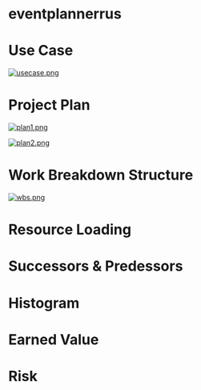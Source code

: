 # eventplannerrus

# Use Case
[![usecase.png](https://i.postimg.cc/Y9pSWVfj/usecase.png)](https://postimg.cc/xk4Yr6ZS)

# Project Plan
[![plan1.png](https://i.postimg.cc/hG02szxM/plan1.png)](https://postimg.cc/8FjdPCZr)

[![plan2.png](https://i.postimg.cc/TPQcg8M4/plan2.png)](https://postimg.cc/QB95ZyMQ)

# Work Breakdown Structure
[![wbs.png](https://i.postimg.cc/wjpPkdZq/wbs.png)](https://postimg.cc/crFXsPd2)

# Resource Loading

# Successors & Predessors

# Histogram

# Earned Value

# Risk

